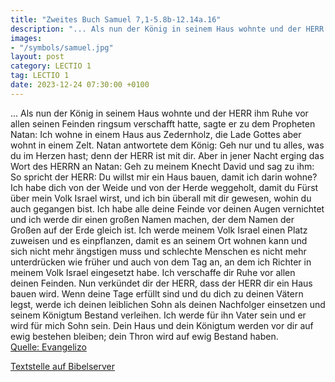 ```yaml
---
title: "Zweites Buch Samuel 7,1-5.8b-12.14a.16"
description: "... Als nun der König in seinem Haus wohnte und der HERR ihm Ruhe vor allen seinen Feinden ringsum verschafft hatte, sagte er zu dem Propheten Natan: Ich wohne in einem Haus aus Zedernholz, die Lade Gottes aber wohnt in einem Zelt. Natan antwortete dem König: Geh nur und tu alles...."
images:
- "/symbols/samuel.jpg"
layout: post
category: LECTIO 1
tag: LECTIO 1
date: 2023-12-24 07:30:00 +0100
---
```

... Als nun der König in seinem Haus wohnte und der HERR ihm Ruhe vor allen seinen Feinden ringsum verschafft hatte,
sagte er zu dem Propheten Natan: Ich wohne in einem Haus aus Zedernholz, die Lade Gottes aber wohnt in einem Zelt.
Natan antwortete dem König: Geh nur und tu alles, was du im Herzen hast; denn der HERR ist mit dir.<!--more-->
Aber in jener Nacht erging das Wort des HERRN an Natan:
Geh zu meinem Knecht David und sag zu ihm: So spricht der HERR: Du willst mir ein Haus bauen, damit ich darin wohne?
Ich habe dich von der Weide und von der Herde weggeholt, damit du Fürst über mein Volk Israel wirst,
und ich bin überall mit dir gewesen, wohin du auch gegangen bist. Ich habe alle deine Feinde vor deinen Augen vernichtet und ich werde dir einen großen Namen machen, der dem Namen der Großen auf der Erde gleich ist.
Ich werde meinem Volk Israel einen Platz zuweisen und es einpflanzen, damit es an seinem Ort wohnen kann und sich nicht mehr ängstigen muss und schlechte Menschen es nicht mehr unterdrücken wie früher
und auch von dem Tag an, an dem ich Richter in meinem Volk Israel eingesetzt habe. Ich verschaffe dir Ruhe vor allen deinen Feinden. Nun verkündet dir der HERR, dass der HERR dir ein Haus bauen wird.
Wenn deine Tage erfüllt sind und du dich zu deinen Vätern legst, werde ich deinen leiblichen Sohn als deinen Nachfolger einsetzen und seinem Königtum Bestand verleihen.
Ich werde für ihn Vater sein und er wird für mich Sohn sein.
Dein Haus und dein Königtum werden vor dir auf ewig bestehen bleiben; dein Thron wird auf ewig Bestand haben.<br>
[Quelle: Evangelizo](https://evangeliumtagfuertag.org/DE/gospel)

[Textstelle auf Bibelserver](https://www.bibleserver.com/EU/2.Samuel7,1-5.8b-12.14a.16)
